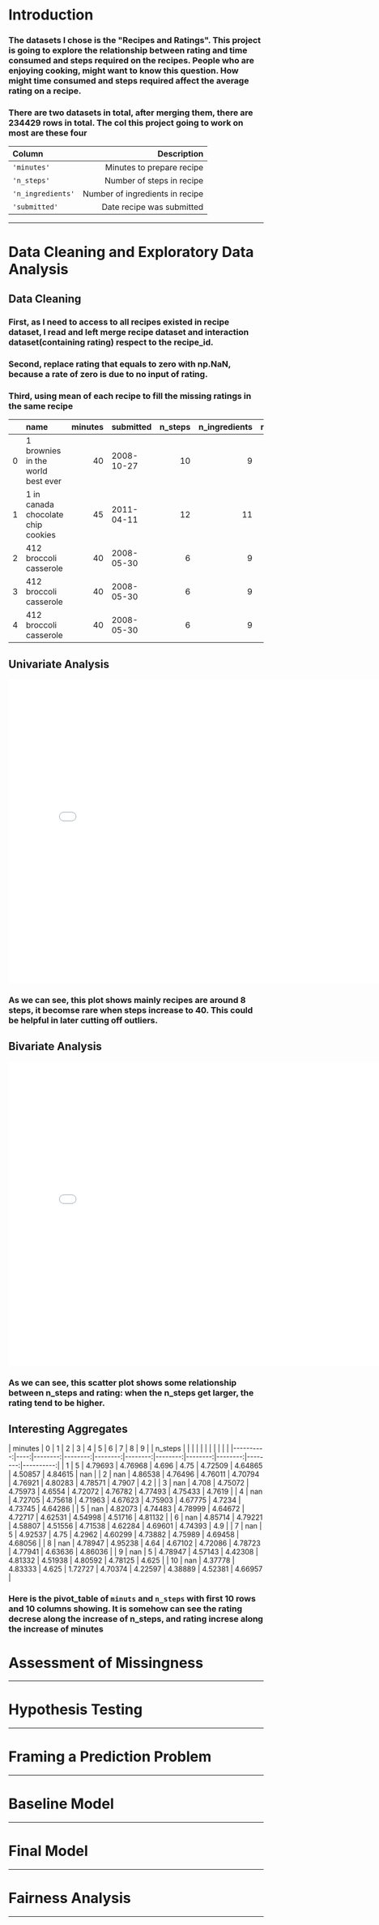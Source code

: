# Introduction
### The datasets I chose is the "Recipes and Ratings". This project is going to explore the relationship between rating and time consumed and steps required on the recipes. People who are enjoying cooking, might want to know this question. How might time consumed and steps required affect the average rating on a recipe.
### There are two datasets in total, after merging them, there are 234429 rows in total. The col this project going to work on most are these four


| Column          | Description                     |
| :-------------- | ------------------------------: |
| `'minutes'`     | Minutes to prepare recipe       |
| `'n_steps'`     | Number of steps in recipe       |
|`'n_ingredients'`| Number of ingredients in recipe |
| `'submitted'`   | Date recipe was submitted       | 

---

# Data Cleaning and Exploratory Data Analysis
## Data Cleaning
### First, as I need to access to all recipes existed in recipe dataset, I read and left merge recipe dataset and interaction dataset(containing rating) respect to the recipe_id. 
### Second, replace rating that equals to zero with np.NaN, because a rate of zero is due to no input of rating.
### Third, using mean of each recipe to fill the missing ratings in the same recipe


|    | name                                 |   minutes | submitted   |   n_steps |   n_ingredients |   rating |   rating_filled |
|---:|:-------------------------------------|----------:|:------------|----------:|----------------:|---------:|----------------:|
|  0 | 1 brownies in the world    best ever |        40 | 2008-10-27  |        10 |               9 |        4 |               4 |
|  1 | 1 in canada chocolate chip cookies   |        45 | 2011-04-11  |        12 |              11 |        5 |               5 |
|  2 | 412 broccoli casserole               |        40 | 2008-05-30  |         6 |               9 |        5 |               5 |
|  3 | 412 broccoli casserole               |        40 | 2008-05-30  |         6 |               9 |        5 |               5 |
|  4 | 412 broccoli casserole               |        40 | 2008-05-30  |         6 |               9 |        5 |               5 |

## Univariate Analysis

<iframe
  src="histogram_of_cooking_n_steps.html"
  width="800"
  height="600"
  frameborder="0"
></iframe>

### As we can see, this plot shows mainly recipes are around 8 steps, it becomse rare when steps increase to 40. This could be helpful in later cutting off outliers.

## Bivariate Analysis

<iframe
  src="n_steps vs rating.html.html"
  width="800"
  height="600"
  frameborder="0"
></iframe>

### As we can see, this scatter plot shows some relationship between n_steps and rating: when the n_steps get larger, the rating tend to be higher.


## Interesting Aggregates

|   minutes |   0 |       1 |       2 |       3 |       4 |       5 |       6 |       7 |       8 |         9 |
|   n_steps |     |         |         |         |         |         |         |         |         |           |
|----------:|----:|--------:|--------:|--------:|--------:|--------:|--------:|--------:|--------:|----------:|
|         1 |   5 | 4.79693 | 4.76968 | 4.696   | 4.75    | 4.72509 | 4.64865 | 4.50857 | 4.84615 | nan       |
|         2 | nan | 4.86538 | 4.76496 | 4.76011 | 4.70794 | 4.76921 | 4.80283 | 4.78571 | 4.7907  |   4.2     |
|         3 | nan | 4.708   | 4.75072 | 4.75973 | 4.6554  | 4.72072 | 4.76782 | 4.77493 | 4.75433 |   4.7619  |
|         4 | nan | 4.72705 | 4.75618 | 4.71963 | 4.67623 | 4.75903 | 4.67775 | 4.7234  | 4.73745 |   4.64286 |
|         5 | nan | 4.82073 | 4.74483 | 4.78999 | 4.64672 | 4.72717 | 4.62531 | 4.54998 | 4.51716 |   4.81132 |
|         6 | nan | 4.85714 | 4.79221 | 4.58807 | 4.51556 | 4.71538 | 4.62284 | 4.69601 | 4.74393 |   4.9     |
|         7 | nan | 5       | 4.92537 | 4.75    | 4.2962  | 4.60299 | 4.73882 | 4.75989 | 4.69458 |   4.68056 |
|         8 | nan | 4.78947 | 4.95238 | 4.64    | 4.67102 | 4.72086 | 4.78723 | 4.77941 | 4.63636 |   4.86036 |
|         9 | nan | 5       | 4.78947 | 4.57143 | 4.42308 | 4.81332 | 4.51938 | 4.80592 | 4.78125 |   4.625   |
|        10 | nan | 4.37778 | 4.83333 | 4.625   | 1.72727 | 4.70374 | 4.22597 | 4.38889 | 4.52381 |   4.66957 |

### Here is the pivot_table of `minuts` and `n_steps` with first 10 rows and 10 columns showing. It is somehow can see the rating decrese along the increase of n_steps, and rating increse along the increase of minutes

# Assessment of Missingness

---

# Hypothesis Testing

---

# Framing a Prediction Problem

---

# Baseline Model

---

# Final Model

---

# Fairness Analysis

---
